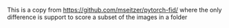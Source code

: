 This is a copy from https://github.com/mseitzer/pytorch-fid/ where the only difference is support to score a subset of the images in a folder

